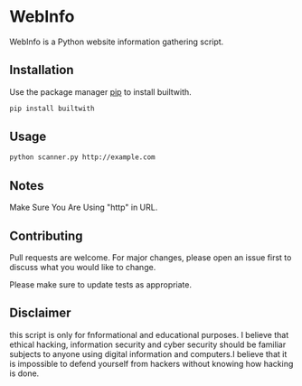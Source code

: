 # WebInfo

WebInfo is a Python website information gathering script.

## Installation

Use the package manager [pip](https://pip.pypa.io/en/stable/) to install builtwith.

```bash
pip install builtwith
```

## Usage

```bash
python scanner.py http://example.com
```
## Notes
Make Sure You Are Using "http" in URL.

## Contributing
Pull requests are welcome. For major changes, please open an issue first to discuss what you would like to change.

Please make sure to update tests as appropriate.

## Disclaimer
this script is only for fnformational and educational purposes. I believe that ethical hacking, information security and cyber security should be familiar subjects to anyone using digital information and computers.I believe that it is impossible to defend yourself from hackers without knowing how hacking is done. 

